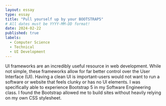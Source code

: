 ```yaml
---
layout: essay
type: essay
title: "Pull yourself up by your BOOTSTRAP5"
# All dates must be YYYY-MM-DD format!
date: 2024-02-22
published: true
labels:
  - Computer Science
  - Technical
  - UI Development
---
```


UI frameworks are an incredibly useful resource in web development. While not simple, these frameworks allow for far better control over the User Interface (UI). Having a clean UI is important-users would not want to run a software or website 
that feels clunky or has no UI elements. I was specifically able to experience Bootstrap 5 in my Software Engineering class. I found the Bootstrap allowed me to build sites without heavily relying on my own CSS stylesheet.